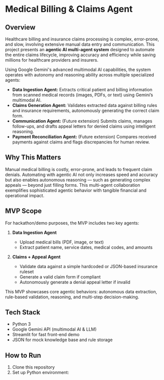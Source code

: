 # Medical Billing & Claims Agent

## Overview

Healthcare billing and insurance claims processing is complex, error-prone, and slow, involving extensive manual data entry and communication. This project presents an **agentic AI multi-agent system** designed to automate the entire claims lifecycle, improving accuracy and efficiency while saving millions for healthcare providers and insurers.

Using Google Gemini's advanced multimodal AI capabilities, the system operates with autonomy and reasoning ability across multiple specialized agents:

- **Data Ingestion Agent:** Extracts critical patient and billing information from scanned medical records (images, PDFs, or text) using Gemini’s multimodal AI.
- **Claims Generation Agent:** Validates extracted data against billing rules and insurance requirements, autonomously generating the correct claim form.
- **Communication Agent:** (Future extension) Submits claims, manages follow-ups, and drafts appeal letters for denied claims using intelligent reasoning.
- **Payment Reconciliation Agent:** (Future extension) Compares received payments against claims and flags discrepancies for human review.

## Why This Matters

Manual medical billing is costly, error-prone, and leads to frequent claim denials. Automating with agentic AI not only increases speed and accuracy but also enables autonomous reasoning — such as generating complex appeals — beyond just filling forms. This multi-agent collaboration exemplifies sophisticated agentic behavior with tangible financial and operational impact.

## MVP Scope

For hackathon/demo purposes, the MVP includes two key agents:

1. **Data Ingestion Agent**
   - Upload medical bills (PDF, image, or text)
   - Extract patient name, service dates, medical codes, and amounts

2. **Claims + Appeal Agent**
   - Validate data against a simple hardcoded or JSON-based insurance ruleset
   - Generate a valid claim form if compliant
   - Autonomously generate a denial appeal letter if invalid  
   
This MVP showcases core agentic behaviors: autonomous data extraction, rule-based validation, reasoning, and multi-step decision-making.

## Tech Stack

- Python 3
- Google Gemini API (multimodal AI & LLM)
- Streamlit for fast front-end demo
- JSON for mock knowledge base and rule storage

## How to Run

1. Clone this repository
2. Set up Python environment:  
